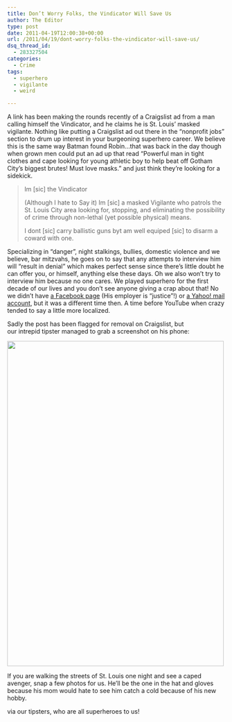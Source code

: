 ```yaml
---
title: Don’t Worry Folks, the Vindicator Will Save Us
author: The Editor
type: post
date: 2011-04-19T12:00:38+00:00
url: /2011/04/19/dont-worry-folks-the-vindicator-will-save-us/
dsq_thread_id:
  - 283327504
categories:
  - Crime
tags:
  - superhero
  - vigilante
  - weird

---
```

A link has been making the rounds recently of a Craigslist ad from a man calling himself the Vindicator, and he claims he is St. Louis&#8217; masked vigilante. Nothing like putting a Craigslist ad out there in the &#8220;nonprofit jobs&#8221; section to drum up interest in your burgeoning superhero career. We believe this is the same way Batman found Robin&#8230;that was back in the day though when grown men could put an ad up that read &#8220;Powerful man in tight clothes and cape looking for young athletic boy to help beat off Gotham City&#8217;s biggest brutes! Must love masks.&#8221; and just think they&#8217;re looking for a sidekick.

> Im [sic] the Vindicator
> 
> (Although I hate to Say it) Im [sic] a masked Vigilante who patrols the St. Louis City area looking for, stopping, and eliminating the possibility of crime through non-lethal (yet possible physical) means.
> 
> I dont [sic] carry ballistic guns byt am well equiped [sic] to disarm a coward with one.

Specializing in &#8220;danger&#8221;, night stalkings, bullies, domestic violence and we believe, bar mitzvahs, he goes on to say that any attempts to interview him will &#8220;result in denial&#8221; which makes perfect sense since there&#8217;s little doubt he can offer you, or himself, anything else these days. Oh we also won&#8217;t try to interview him because no one cares. We played superhero for the first decade of our lives and you don&#8217;t see anyone giving a crap about that! No we didn&#8217;t have <a href="https://www.facebook.com/profile.php?id=100002325873361" target="_blank">a Facebook page</a> (His employer is &#8220;justice&#8221;!) or <a href="mailto:dark.vindicator@yahoo.com" target="_blank">a Yahoo! mail account</a>, but it was a different time then. A time before YouTube when crazy tended to say a little more localized.

Sadly the post has been flagged for removal on Craigslist, but our intrepid tipster managed to grab a screenshot on his phone:

[<img class="aligncenter size-full wp-image-9691" title="vindicator_screenshot" src="http://media.punchingkitty.com/wordpress/2011/04/vindicator_screenshot.jpg" alt="" width="500" height="750" />][1]

If you are walking the streets of St. Louis one night and see a caped avenger, snap a few photos for us. He&#8217;ll be the one in the hat and gloves because his mom would hate to see him catch a cold because of his new hobby.

via our tipsters, who are all superheroes to us!

 [1]: http://media.punchingkitty.com/wordpress/2011/04/vindicator_screenshot.jpg